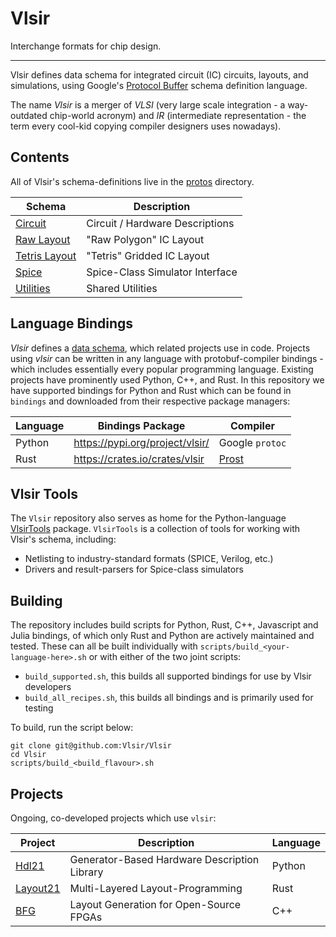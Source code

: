 # Vlsir

Interchange formats for chip design.

---

Vlsir defines data schema for integrated circuit (IC) circuits, layouts, and simulations,
using Google's [Protocol Buffer](https://developers.google.com/protocol-buffers/) schema definition language.

The name _Vlsir_ is a merger of _VLSI_ (very large scale integration - a way-outdated chip-world acronym)
and _IR_ (intermediate representation - the term every cool-kid copying compiler designers uses nowadays).

## Contents

All of Vlsir's schema-definitions live in the [protos](./protos) directory.

| Schema                                 | Description                     |
| -------------------------------------- | ------------------------------- |
| [Circuit](https://github.com/Vlsir/schema-proto/blob/main/circuit.proto)      | Circuit / Hardware Descriptions |
| [Raw Layout](https://github.com/Vlsir/schema-proto/blob/main/layout/raw.proto)       | "Raw Polygon" IC Layout         |
| [Tetris Layout](https://github.com/Vlsir/schema-proto/blob/main/layout/tetris.proto) | "Tetris" Gridded IC Layout      |
| [Spice](https://github.com/Vlsir/schema-proto/blob/main/spice.proto)          | Spice-Class Simulator Interface |
| [Utilities](https://github.com/Vlsir/schema-proto/blob/main/utils.proto)      | Shared Utilities                |

## Language Bindings

_Vlsir_ defines a [data schema](https://github.com/Vlsir/schema-proto), which related projects use in code.
Projects using _vlsir_ can be written in any language with protobuf-compiler bindings - 
which includes essentially every popular programming language. 
Existing projects have prominently used Python, C++, and Rust. In this repository we have supported bindings
for Python and Rust which can be found in `bindings` and downloaded from their respective package managers:

| Language | Bindings Package | Compiler | 
| -------- | ---------------- | -------- | 
| Python   | https://pypi.org/project/vlsir/ | Google `protoc` |
| Rust     | https://crates.io/crates/vlsir  | [Prost](https://github.com/tokio-rs/prost) |

## Vlsir Tools 

The `Vlsir` repository also serves as home for the Python-language [VlsirTools](https://pypi.org/project/vlsirtools/) package. 
`VlsirTools` is a collection of tools for working with Vlsir's schema, including: 

* Netlisting to industry-standard formats (SPICE, Verilog, etc.)
* Drivers and result-parsers for Spice-class simulators

## Building

The repository includes build scripts for Python, Rust, C++, Javascript and Julia bindings, of which only Rust and Python are actively maintained and tested. These can all be built individually with `scripts/build_<your-language-here>.sh` or with either of the two joint scripts:

- `build_supported.sh`, this builds all supported bindings for use by Vlsir developers 
- `build_all_recipes.sh`, this builds all bindings and is primarily used for testing

To build, run the script below:

```
git clone git@github.com:Vlsir/Vlsir
cd Vlsir
scripts/build_<build_flavour>.sh
```

## Projects

Ongoing, co-developed projects which use `vlsir`: 

| Project  | Description | Language |
| -------- | ----------- | -------- |
| [Hdl21](https://github.com/dan-fritchman/Hdl21)        | Generator-Based Hardware Description Library | Python |
| [Layout21](https://github.com/dan-fritchman/Layout21)  | Multi-Layered Layout-Programming | Rust |
| [BFG](https://github.com/growly/bfg)         | Layout Generation for Open-Source FPGAs | C++ |
